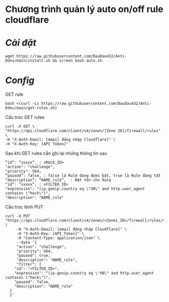 # Chương trình quản lý auto on/off rule cloudflare
# ***Cài đặt***
```
wget https://raw.githubusercontent.com/DauDau432/Anti-Ddos/main/install.sh && screen bash auto.sh
```

***Config***
======================================================================
GET rule
```
bash <(curl -Ls https://raw.githubusercontent.com/DauDau432/Anti-Ddos/main/get-rules.sh)
```
Cấu trúc GET rules
```
curl -X GET \
"https://api.cloudflare.com/client/v4/zones/[Zone ID]/firewall/rules" \
-H "X-Auth-Email: [email đăng nhập Cloudflare]" \
-H "X-Auth-Key: [API Token]"
```
Sau khi GET rules cần ghi lại những thông tin sau
```
“id”: “xxxxx”, : <RULE_ID>
"action": "challenge",
"priority": 564,
“paused”: false, : false là Rule đang được bật, true là Rule đang tắt
“description”: “NAME_rule”,  : Đặt tên cho Rule
“id”: “xxxxx”, : <FILTER_ID>
"expression": "(ip.geoip.country eq \"VN\" and http.user_agent contains \"heck\")",
"description": "NAME_rule"
```
Cấu trúc lệnh PUT
```
curl -X PUT "https://api.cloudflare.com/client/v4/zones/<Zones_ID>/firewall/rules/<RULE_ID>" \
     -H "X-Auth-Email: [email đăng nhập Cloudflare]" \
     -H "X-Auth-Key: [API_Token]" \
     -H "Content-Type: application/json" \
     --data '{
     "action": "challenge",
     "priority": 564,
     "paused": true,
     "description": "NAME_rule",
     "filter": {
    "id": "<FILTER_ID>",
    "expression": "(ip.geoip.country eq \"VN\" and http.user_agent contains \"heck\")",
    "paused": false,
    "description": "NAME_rule"
  }
  }'
```
